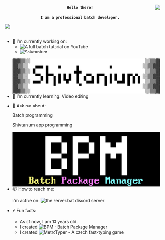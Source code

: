 <div>
  <img align="right" src="https://github-readme-stats.vercel.app/api/top-langs/?username=Shivter14&layout=compact&count_private=true&langs_count=8&hide_border=true&theme=dark">
  <div align="center"><b>
    
    Hello there!
    
    I am a professional batch developer.
  </b></div>
  <img align="left" src="https://komarev.com/ghpvc/?username=Shivter14&style=for-the-badge">
</div>
<br></br>

- 🔭 I’m currently working on:
  - ![A full batch tutorial on YouTube](https://youtu.be/zdygVs2Ajbs?si=oO-4qVDWnR6m4NCa)
  - ![Shivtanium](https://github.com/Shivter14/Shivtanium)
  
<img align="right" width=480 src="https://raw.githubusercontent.com/Shivter14/Shivtanium/main/Shivtanium.png">

- 🌱 I’m currently learning: Video editing

- 💬 Ask me about:

  Batch programming

  Shivtanium app programming

<img align="right" width=480 src="https://github.com/Shivter14/BPM/blob/main/BPM.png">

- 📫 How to reach me:

  I'm active on: ![the server.bat discord server](https://discord.gg/cQNj5C3wtS)

- ⚡ Fun facts:
  - As of now, I am 13 years old.
  - I created ![BPM - Batch Package Manager](https://github.com/Shivter14/BPM)
  - I created ![MetroTyper - A czech fast-typing game](https://github.com/Shivter14/MetroTyper)
